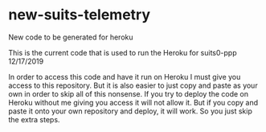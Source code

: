 # new-suits-telemetry
New code to be generated for heroku

This is the current code that is used to run the Heroku for suits0-ppp
12/17/2019

In order to access this code and have it run on Heroku I must give you access to this repository. But it is also easier to just copy and paste as your own in order to skip all of this nonsense. If you try to deploy the code on Heroku without me giving you access it will not allow it. But if you copy and paste it onto your own repository and deploy, it will work. So you just skip the extra steps. 
